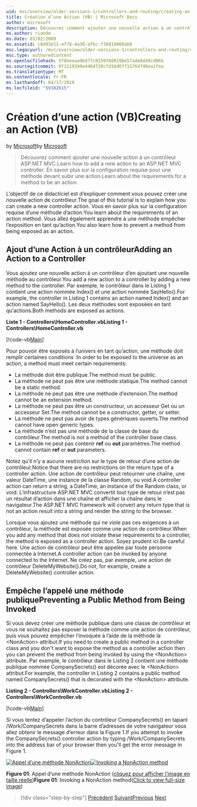 ```yaml
---
uid: mvc/overview/older-versions-1/controllers-and-routing/creating-an-action-vb
title: Création d’une Action (VB) | Microsoft Docs
author: microsoft
description: Découvrez comment ajouter une nouvelle action à un contrôleur ASP.NET MVC. En savoir plus sur la configuration requise pour une méthode devant subir une action.
ms.author: riande
ms.date: 03/02/2009
ms.assetid: c8d93e11-ef78-4a30-afbc-f30419000a60
msc.legacyurl: /mvc/overview/older-versions-1/controllers-and-routing/creating-an-action-vb
msc.type: authoredcontent
ms.openlocfilehash: 5f8eeeaa9bd77c0259f680198e57ade8d49cd06b
ms.sourcegitcommit: 0f1119340e4464720cfd16d0ff15764746ea1fea
ms.translationtype: MT
ms.contentlocale: fr-FR
ms.lasthandoff: 04/17/2019
ms.locfileid: "59382615"
---
```

# <a name="creating-an-action-vb"></a><span data-ttu-id="fce3c-104">Création d’une action (VB)</span><span class="sxs-lookup"><span data-stu-id="fce3c-104">Creating an Action (VB)</span></span>

<span data-ttu-id="fce3c-105">by [Microsoft](https://github.com/microsoft)</span><span class="sxs-lookup"><span data-stu-id="fce3c-105">by [Microsoft](https://github.com/microsoft)</span></span>

> <span data-ttu-id="fce3c-106">Découvrez comment ajouter une nouvelle action à un contrôleur ASP.NET MVC.</span><span class="sxs-lookup"><span data-stu-id="fce3c-106">Learn how to add a new action to an ASP.NET MVC controller.</span></span> <span data-ttu-id="fce3c-107">En savoir plus sur la configuration requise pour une méthode devant subir une action.</span><span class="sxs-lookup"><span data-stu-id="fce3c-107">Learn about the requirements for a method to be an action.</span></span>


<span data-ttu-id="fce3c-108">L’objectif de ce didacticiel est d’expliquer comment vous pouvez créer une nouvelle action de contrôleur.</span><span class="sxs-lookup"><span data-stu-id="fce3c-108">The goal of this tutorial is to explain how you can create a new controller action.</span></span> <span data-ttu-id="fce3c-109">Vous en savoir plus sur la configuration requise d’une méthode d’action.</span><span class="sxs-lookup"><span data-stu-id="fce3c-109">You learn about the requirements of an action method.</span></span> <span data-ttu-id="fce3c-110">Vous allez également apprendre à une méthode empêcher l’exposition en tant qu’action.</span><span class="sxs-lookup"><span data-stu-id="fce3c-110">You also learn how to prevent a method from being exposed as an action.</span></span>

## <a name="adding-an-action-to-a-controller"></a><span data-ttu-id="fce3c-111">Ajout d’une Action à un contrôleur</span><span class="sxs-lookup"><span data-stu-id="fce3c-111">Adding an Action to a Controller</span></span>

<span data-ttu-id="fce3c-112">Vous ajoutez une nouvelle action à un contrôleur d’en ajoutant une nouvelle méthode au contrôleur.</span><span class="sxs-lookup"><span data-stu-id="fce3c-112">You add a new action to a controller by adding a new method to the controller.</span></span> <span data-ttu-id="fce3c-113">Par exemple, le contrôleur dans le Listing 1 contient une action nommée Index() et une action nommée SayHello().</span><span class="sxs-lookup"><span data-stu-id="fce3c-113">For example, the controller in Listing 1 contains an action named Index() and an action named SayHello().</span></span> <span data-ttu-id="fce3c-114">Les deux méthodes sont exposées en tant qu’actions.</span><span class="sxs-lookup"><span data-stu-id="fce3c-114">Both methods are exposed as actions.</span></span>

<span data-ttu-id="fce3c-115">**Liste 1 - Controllers\HomeController.vb**</span><span class="sxs-lookup"><span data-stu-id="fce3c-115">**Listing 1 - Controllers\HomeController.vb**</span></span>

[!code-vb[Main](creating-an-action-vb/samples/sample1.vb)]

<span data-ttu-id="fce3c-116">Pour pouvoir être exposés à l’univers en tant qu’action, une méthode doit remplir certaines conditions :</span><span class="sxs-lookup"><span data-stu-id="fce3c-116">In order to be exposed to the universe as an action, a method must meet certain requirements:</span></span>

- <span data-ttu-id="fce3c-117">La méthode doit être publique.</span><span class="sxs-lookup"><span data-stu-id="fce3c-117">The method must be public.</span></span>
- <span data-ttu-id="fce3c-118">La méthode ne peut pas être une méthode statique.</span><span class="sxs-lookup"><span data-stu-id="fce3c-118">The method cannot be a static method.</span></span>
- <span data-ttu-id="fce3c-119">La méthode ne peut pas être une méthode d’extension.</span><span class="sxs-lookup"><span data-stu-id="fce3c-119">The method cannot be an extension method.</span></span>
- <span data-ttu-id="fce3c-120">La méthode ne peut pas être un constructeur, un accesseur Get ou un accesseur Set.</span><span class="sxs-lookup"><span data-stu-id="fce3c-120">The method cannot be a constructor, getter, or setter.</span></span>
- <span data-ttu-id="fce3c-121">La méthode ne peut pas avoir de types génériques ouverts.</span><span class="sxs-lookup"><span data-stu-id="fce3c-121">The method cannot have open generic types.</span></span>
- <span data-ttu-id="fce3c-122">La méthode n’est pas une méthode de la classe de base du contrôleur.</span><span class="sxs-lookup"><span data-stu-id="fce3c-122">The method is not a method of the controller base class.</span></span>
- <span data-ttu-id="fce3c-123">La méthode ne peut pas contenir **ref** ou **out** paramètres.</span><span class="sxs-lookup"><span data-stu-id="fce3c-123">The method cannot contain **ref** or **out** parameters.</span></span>

<span data-ttu-id="fce3c-124">Notez qu’il n’y a aucune restriction sur le type de retour d’une action de contrôleur.</span><span class="sxs-lookup"><span data-stu-id="fce3c-124">Notice that there are no restrictions on the return type of a controller action.</span></span> <span data-ttu-id="fce3c-125">Une action de contrôleur peut retourner une chaîne, une valeur DateTime, une instance de la classe Random, ou void.</span><span class="sxs-lookup"><span data-stu-id="fce3c-125">A controller action can return a string, a DateTime, an instance of the Random class, or void.</span></span> <span data-ttu-id="fce3c-126">L’infrastructure ASP.NET MVC convertit tout type de retour n’est pas un résultat d’action dans une chaîne et afficher la chaîne dans le navigateur.</span><span class="sxs-lookup"><span data-stu-id="fce3c-126">The ASP.NET MVC framework will convert any return type that is not an action result into a string and render the string to the browser.</span></span>

<span data-ttu-id="fce3c-127">Lorsque vous ajoutez une méthode qui ne viole pas ces exigences à un contrôleur, la méthode est exposée comme une action de contrôleur.</span><span class="sxs-lookup"><span data-stu-id="fce3c-127">When you add any method that does not violate these requirements to a controller, the method is exposed as a controller action.</span></span> <span data-ttu-id="fce3c-128">Soyez prudent ici.</span><span class="sxs-lookup"><span data-stu-id="fce3c-128">Be careful here.</span></span> <span data-ttu-id="fce3c-129">Une action de contrôleur peut être appelée par toute personne connectée à Internet.</span><span class="sxs-lookup"><span data-stu-id="fce3c-129">A controller action can be invoked by anyone connected to the Internet.</span></span> <span data-ttu-id="fce3c-130">Ne créez pas, par exemple, une action de contrôleur DeleteMyWebsite().</span><span class="sxs-lookup"><span data-stu-id="fce3c-130">Do not, for example, create a DeleteMyWebsite() controller action.</span></span>

## <a name="preventing-a-public-method-from-being-invoked"></a><span data-ttu-id="fce3c-131">Empêche l’appelé une méthode publique</span><span class="sxs-lookup"><span data-stu-id="fce3c-131">Preventing a Public Method from Being Invoked</span></span>

<span data-ttu-id="fce3c-132">Si vous devez créer une méthode publique dans une classe de contrôleur et vous ne souhaitez pas exposer la méthode comme une action de contrôleur, puis vous pouvez empêcher l’invoquée à l’aide de la méthode la &lt;NonAction&gt; attribut.</span><span class="sxs-lookup"><span data-stu-id="fce3c-132">If you need to create a public method in a controller class and you don't want to expose the method as a controller action then you can prevent the method from being invoked by using the &lt;NonAction&gt; attribute.</span></span> <span data-ttu-id="fce3c-133">Par exemple, le contrôleur dans le Listing 2 contient une méthode publique nommée CompanySecrets() est décorée avec le &lt;NonAction&gt; attribut.</span><span class="sxs-lookup"><span data-stu-id="fce3c-133">For example, the controller in Listing 2 contains a public method named CompanySecrets() that is decorated with the &lt;NonAction&gt; attribute.</span></span>

<span data-ttu-id="fce3c-134">**Listing 2 - Controllers\WorkController.vb**</span><span class="sxs-lookup"><span data-stu-id="fce3c-134">**Listing 2 - Controllers\WorkController.vb**</span></span>

[!code-vb[Main](creating-an-action-vb/samples/sample2.vb)]

<span data-ttu-id="fce3c-135">Si vous tentez d’appeler l’action du contrôleur CompanySecrets() en tapant /Work/CompanySecrets dans la barre d’adresses de votre navigateur vous allez obtenir le message d’erreur dans la Figure 1.</span><span class="sxs-lookup"><span data-stu-id="fce3c-135">If you attempt to invoke the CompanySecrets() controller action by typing /Work/CompanySecrets into the address bar of your browser then you'll get the error message in Figure 1.</span></span>


<span data-ttu-id="fce3c-136">[![Appel d’une méthode NonAction](creating-an-action-vb/_static/image1.jpg)](creating-an-action-vb/_static/image1.png)</span><span class="sxs-lookup"><span data-stu-id="fce3c-136">[![Invoking a NonAction method](creating-an-action-vb/_static/image1.jpg)](creating-an-action-vb/_static/image1.png)</span></span>

<span data-ttu-id="fce3c-137">**Figure 01**: Appel d’une méthode NonAction ([cliquez pour afficher l’image en taille réelle](creating-an-action-vb/_static/image2.png))</span><span class="sxs-lookup"><span data-stu-id="fce3c-137">**Figure 01**: Invoking a NonAction method([Click to view full-size image](creating-an-action-vb/_static/image2.png))</span></span>

> [!div class="step-by-step"]
> <span data-ttu-id="fce3c-138">[Précédent](creating-a-controller-vb.md)
> [Suivant](aspnet-mvc-controllers-overview-cs.md)</span><span class="sxs-lookup"><span data-stu-id="fce3c-138">[Previous](creating-a-controller-vb.md)
[Next](aspnet-mvc-controllers-overview-cs.md)</span></span>
